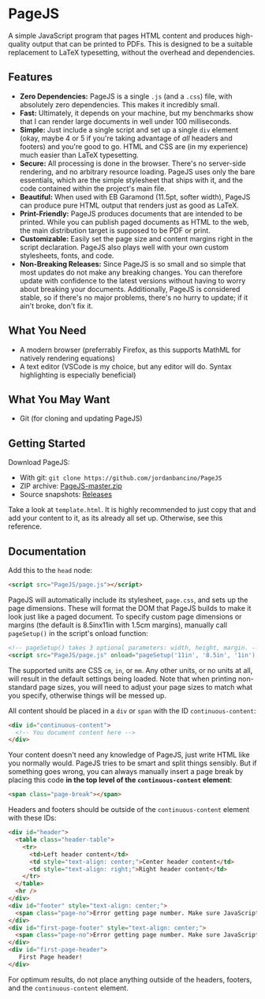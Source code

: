 # PageJS
A simple JavaScript program that pages HTML content and produces high-quality output that can be printed to PDFs.
This is designed to be a suitable replacement to LaTeX typesetting, without the overhead and dependencies.

## Features
- **Zero Dependencies:** PageJS is a single `.js` (and a `.css`) file, with absolutely zero dependencies. This makes it incredibly small.
- **Fast:** Ultimately, it depends on your machine, but my benchmarks show that I can render large documents in well under 100 milliseconds.
- **Simple:** Just include a single script and set up a single `div` element (okay, maybe 4 or 5 if you're taking advantage of *all* headers and footers) and you're good to go. HTML and CSS are (in my experience) much easier than LaTeX typesetting.
- **Secure:** All processing is done in the browser. There's no server-side rendering, and no arbitrary resource loading. PageJS uses only the bare essentials, which are the simple stylesheet that ships with it, and the code contained within the project's main file.
- **Beautiful:** When used with EB Garamond (11.5pt, softer width), PageJS can produce pure HTML output that renders just as good as LaTeX.
- **Print-Friendly:** PageJS produces documents that are intended to be printed. While you can publish paged documents as HTML to the web, the main distribution target is supposed to be PDF or print.
- **Customizable:** Easily set the page size and content margins right in the script declaration. PageJS also plays well with your own custom stylesheets, fonts, and code.
- **Non-Breaking Releases:** Since PageJS is so small and so simple that most updates do not make any breaking changes. You can therefore update with confidence to the latest versions without having to worry about breaking your documents. Additionally, PageJS is considered stable, so if there's no major problems, there's no hurry to update; if it ain't broke, don't fix it.

## What You Need
- A modern browser (preferrably Firefox, as this supports MathML for natively rendering equations)
- A text editor (VSCode is my choice, but any editor will do. Syntax highlighting is especially beneficial)

## What You May Want
- Git (for cloning and updating PageJS)

## Getting Started
Download PageJS:
- With git: `git clone https://github.com/jordanbancino/PageJS`
- ZIP archive: [PageJS-master.zip](https://github.com/jordanbancino/PageJS/archive/master.zip)
- Source snapshots: [Releases](https://github.com/jordanbancino/PageJS/releases)

Take a look at `template.html`. It is highly recommended to just copy that and add your content to it, as its already all set up. Otherwise, see this reference.

## Documentation

Add this to the `head` node:

```html
<script src="PageJS/page.js"></script>
```

PageJS will automatically include its stylesheet, `page.css`, and sets up the page dimensions. These will format the DOM that PageJS builds to make it look just like a paged document. To specify custom page dimensions or margins (the default is 8.5inx11in with 1.5cm margins), manually call `pageSetup()` in the script's onload function:

```html
<!-- pageSetup() takes 3 optional parameters: width, height, margin. -->
<script src="PageJS/page.js" onload="pageSetup('11in', '8.5in', '1in');"></script>
```

The supported units are CSS `cm`, `in`, or `mm`. Any other units, or no units at all, will result in the default settings being loaded. Note that when printing non-standard page sizes, you will need to adjust your page sizes to match what you specify, otherwise things will be messed up.

All content should be placed in a `div` or `span` with the ID `continuous-content`:

```html
<div id="continuous-content">
  <!-- You document content here -->
</div>
```

Your content doesn't need any knowledge of PageJS, just write HTML like you normally would. PageJS tries to be smart and split things sensibly. But if something goes wrong, you can always manually insert a page break by placing this code **in the top level of the `continuous-content` element**:

```html
<span class="page-break"></span>
```

Headers and footers should be outside of the `continuous-content` element with these IDs:

```html
<div id="header">
  <table class="header-table">
    <tr>
      <td>Left header content</td>
      <td style="text-align: center;">Center header content</td>
      <td style="text-align: right;">Right header content</td>
    </tr>
  </table>
  <hr />
</div>
<div id="footer" style="text-align: center;">
  <span class="page-no">Error getting page number. Make sure JavaScript is enabled.</span>
</div>
<div id="first-page-footer" style="text-align: center;">
  <span class="page-no">Error getting page number. Make sure JavaScript is enabled.</span>
</div>
<div id="first-page-header">
   First Page header!
</div>
```

For optimum results, do not place anything outside of the headers, footers, and the `continuous-content` element.
